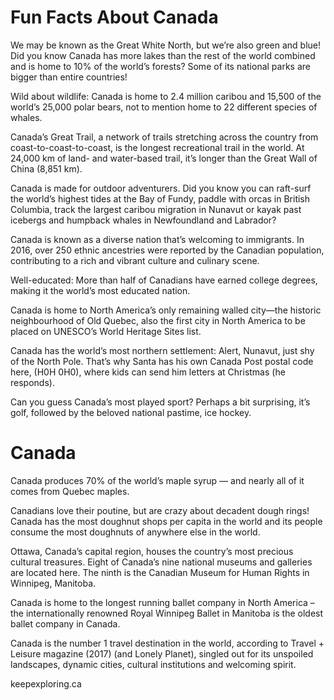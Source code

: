# Fun Facts About Canada

We may be known as the Great White North, but we’re also green and blue! Did you know Canada has more lakes than the rest of the world combined and is home to 10% of the world’s forests? Some of its national parks are bigger than entire countries!

Wild about wildlife: Canada is home to 2.4 million caribou and 15,500 of the world’s 25,000 polar bears, not to mention home to 22 different species of whales.

Canada’s Great Trail, a network of trails stretching across the country from coast-to-coast-to-coast, is the longest recreational trail in the world. At 24,000 km of land- and water-based trail, it’s longer than the Great Wall of China (8,851 km).

Canada is made for outdoor adventurers. Did you know you can raft-surf the world’s highest tides at the Bay of Fundy, paddle with orcas in British Columbia, track the largest caribou migration in Nunavut or kayak past icebergs and humpback whales in Newfoundland and Labrador?

Canada is known as a diverse nation that’s welcoming to immigrants. In 2016, over 250 ethnic ancestries were reported by the Canadian population, contributing to a rich and vibrant culture and culinary scene.

Well-educated: More than half of Canadians have earned college degrees, making it the world’s most educated nation.

Canada is home to North America’s only remaining walled city—the historic neighbourhood of Old Quebec, also the first city in North America to be placed on UNESCO’s World Heritage Sites list.

Canada has the world’s most northern settlement: Alert, Nunavut, just shy of the North Pole. That’s why Santa has his own Canada Post postal code here, (H0H 0H0), where kids can send him letters at Christmas (he responds).

Can you guess Canada’s most played sport? Perhaps a bit surprising, it’s golf, followed by the beloved national pastime, ice hockey.

# Canada

Canada produces 70% of the world’s maple syrup — and nearly all of it comes from Quebec maples.

Canadians love their poutine, but are crazy about decadent dough rings! Canada has the most doughnut shops per capita in the world and its people consume the most doughnuts of anywhere else in the world.

Ottawa, Canada’s capital region, houses the country’s most precious cultural treasures. Eight of Canada’s nine national museums and galleries are located here. The ninth is the Canadian Museum for Human Rights in Winnipeg, Manitoba.

Canada is home to the longest running ballet company in North America – the internationally renowned Royal Winnipeg Ballet in Manitoba is the oldest ballet company in Canada.

Canada is the number 1 travel destination in the world, according to Travel + Leisure magazine (2017) (and Lonely Planet), singled out for its unspoiled landscapes, dynamic cities, cultural institutions and welcoming spirit.

keepexploring.ca
